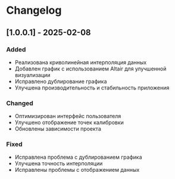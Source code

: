 # Changelog

## [1.0.0.1] - 2025-02-08
### Added
- Реализована криволинейная интерполяция данных
- Добавлен график с использованием Altair для улучшенной визуализации
- Исправлено дублирование графика
- Улучшена производительность и стабильность приложения

### Changed
- Оптимизирован интерфейс пользователя
- Улучшено отображение точек калибровки
- Обновлены зависимости проекта

### Fixed
- Исправлена проблема с дублированием графика
- Улучшена точность интерполяции
- Исправлены проблемы с отображением данных
